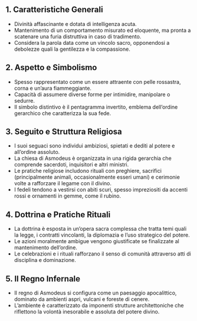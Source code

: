 ## **1. Caratteristiche Generali**

- Divinità affascinante e dotata di intelligenza acuta.
- Mantenimento di un comportamento misurato ed eloquente, ma pronta a scatenare una furia distruttiva in caso di tradimento.
- Considera la parola data come un vincolo sacro, opponendosi a debolezze quali la gentilezza e la compassione.

## **2. Aspetto e Simbolismo**

- Spesso rappresentato come un essere attraente con pelle rossastra, corna e un’aura fiammeggiante.
- Capacità di assumere diverse forme per intimidire, manipolare o sedurre.
- Il simbolo distintivo è il pentagramma invertito, emblema dell’ordine gerarchico che caratterizza la sua fede.

## **3. Seguito e Struttura Religiosa**

- I suoi seguaci sono individui ambiziosi, spietati e dediti al potere e all’ordine assoluto.
- La chiesa di Asmodeus è organizzata in una rigida gerarchia che comprende sacerdoti, inquisitori e altri ministri.
- Le pratiche religiose includono rituali con preghiere, sacrifici (principalmente animali, occasionalmente esseri umani) e cerimonie volte a rafforzare il legame con il divino.
- I fedeli tendono a vestirsi con abiti scuri, spesso impreziositi da accenti rossi e ornamenti in gemme, come il rubino.

## **4. Dottrina e Pratiche Rituali**

- La dottrina è esposta in un’opera sacra complessa che tratta temi quali la legge, i contratti vincolanti, la diplomazia e l’uso strategico del potere.
- Le azioni moralmente ambigue vengono giustificate se finalizzate al mantenimento dell’ordine.
- Le celebrazioni e i rituali rafforzano il senso di comunità attraverso atti di disciplina e dominazione.

## **5. Il Regno Infernale**

- Il regno di Asmodeus si configura come un paesaggio apocalittico, dominato da ambienti aspri, vulcani e foreste di cenere.
- L’ambiente è caratterizzato da imponenti strutture architettoniche che riflettono la volontà inesorabile e assoluta del potere divino.
